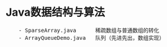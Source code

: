 # Java数据结构与算法

<pre>
    - SparseArray.java	    稀疏数组与普通数组的转化
    - ArrayQueueDemo.java   队列（先进先出，数组实现）
</pre>



